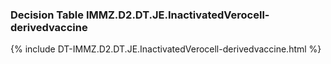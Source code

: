 ### Decision Table IMMZ.D2.DT.JE.InactivatedVerocell-derivedvaccine
{% include DT-IMMZ.D2.DT.JE.InactivatedVerocell-derivedvaccine.html %}

